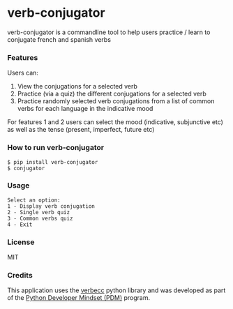 # verb-conjugator
verb-conjugator is a commandline tool to help users practice / learn to conjugate french and spanish verbs

### Features
Users can:
1. View the conjugations for a selected verb
2. Practice (via a quiz) the different conjugations for a selected verb
3. Practice randomly selected verb conjugations from a list of common verbs for each language in the indicative mood

For features 1 and 2 users can select the mood (indicative, subjunctive etc) as well as the tense (present, imperfect, future etc)

### How to run verb-conjugator
```
$ pip install verb-conjugator
$ conjugator
```

### Usage
```
Select an option:
1 - Display verb conjugation 
2 - Single verb quiz
3 - Common verbs quiz
4 - Exit
```

### License
MIT

### Credits
This application uses the [verbecc](https://github.com/bretttolbert/verbecc) python library and was developed as part of the [Python Developer Mindset (PDM)](https://pybit.es/catalogue/the-pdm-program/) program.